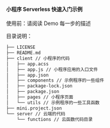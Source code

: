 #### 小程序 Serverless 快速入门示例

使用前：请阅读 Demo 每一步的描述

目录说明：

```bash
├── LICENSE
├── README.md
├── client // 小程序的代码
│   ├── app.acss
│   ├── app.js // 小程序应用的入口文件
│   ├── app.json
│   ├── components // 示例程序的一些组件
│   ├── package-lock.json
│   ├── package.json
│   ├── pages // 小程序页面
│   └── utils // 示例程序的一些工具函数
├── mini.project.json
└── server // 云端的代码
    └── functions // 云函数代码目录
```
